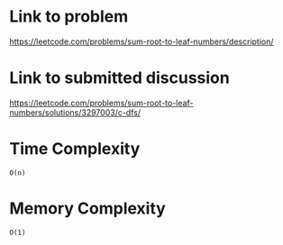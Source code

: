 # Link to problem
https://leetcode.com/problems/sum-root-to-leaf-numbers/description/

# Link to submitted discussion
https://leetcode.com/problems/sum-root-to-leaf-numbers/solutions/3297003/c-dfs/

# Time Complexity
`O(n)`

# Memory Complexity
`O(1)`
